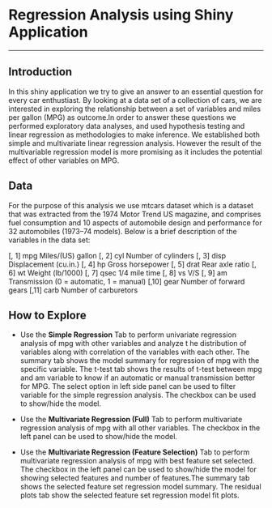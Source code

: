 # Regression Analysis using Shiny Application
---

## Introduction

In this shiny application we try to give an answer to an essential question for every car enthustiast. By looking at a data set of a collection of cars, we are interested in exploring the relationship between a set of variables and miles per gallon (MPG) as outcome.In order to answer these questions we performed exploratory data analyses, and used hypothesis testing and linear regression as methodologies to make inference. We established both simple and multivariate linear regression analysis. However the result of the multivariable regression model is more promising as it includes the potential effect of other variables on MPG.

## Data

For the purpose of this analysis we use mtcars dataset which is a dataset that was extracted from the 1974 Motor Trend US magazine, and comprises fuel consumption and 10 aspects of automobile design and performance for 32 automobiles (1973–74 models). Below is a brief description of the variables in the data set:

[, 1]   mpg     Miles/(US) gallon
[, 2]   cyl     Number of cylinders
[, 3]   disp    Displacement (cu.in.)
[, 4]   hp      Gross horsepower
[, 5]   drat    Rear axle ratio
[, 6]   wt      Weight (lb/1000)
[, 7]   qsec    1/4 mile time
[, 8]   vs      V/S
[, 9]   am      Transmission (0 = automatic, 1 = manual)
[,10]   gear    Number of forward gears
[,11]   carb    Number of carburetors

## How to Explore

* Use the __Simple Regression__ Tab to perform univariate regression analysis of mpg with other variables and analyze t he distribution of variables along with correlation of the variables with each other. The summary tab shows the model summary for regression of mpg with the specific variable. The t-test tab shows the results of t-test between mpg and am variable to know if an automatic or manual transmission better for MPG. The select option in left side panel can be used to filter variable for the simple regression analysis. The checkbox can be used to show/hide the model.

* Use the __Multivariate Regression (Full)__ Tab to perform multivariate regression analysis of mpg with all other variables. The checkbox in the left panel can be used to show/hide the model.

* Use the __Multivariate Regression (Feature Selection)__ Tab to perform multivariate regression analysis of mpg with best feature set selected. The checkbox in the left panel can be used to show/hide the model for showing selected features and number of features.The summary tab shows the selected feature set regression model summary. The residual plots tab show the selected feature set regression model fit plots.




